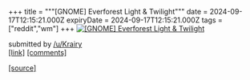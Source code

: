 +++
title = """[GNOME] Everforest Light & Twilight"""
date = 2024-09-17T12:15:21.000Z
expiryDate = 2024-09-17T12:15:21.000Z
tags = ["reddit","wm"]
+++
[![[GNOME] Everforest Light & Twilight](https://b.thumbs.redditmedia.com/M36GdLrxG6e3Zq0DTjE4Dr59bHywIb97mEmoIn7EKSs.jpg "[GNOME] Everforest Light & Twilight")](https://www.reddit.com/r/unixporn/comments/1fixm65/gnome_everforest_light_twilight/)

submitted by [/u/Krairy](https://www.reddit.com/user/Krairy)  
[\[link\]](https://www.reddit.com/gallery/1fixm65) [\[comments\]](https://www.reddit.com/r/unixporn/comments/1fixm65/gnome_everforest_light_twilight/)

[[source]](https://www.reddit.com/r/unixporn/comments/1fixm65/gnome_everforest_light_twilight/)
